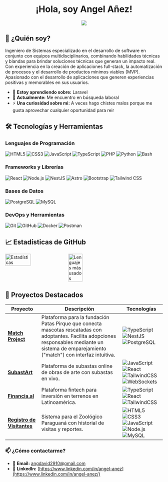 <h1 align="center">¡Hola, soy Angel Añez!</h1>
<p align="center">
  <a href="https://github.com/DenverCoder1/readme-typing-svg"><img src="https://readme-typing-svg.herokuapp.com?font=Time+New+Roman&color=%43C8BE25&size=25&center=true&vCenter=true&width=600&height=60&lines=Ingeniero+de+Sistemas;Desarrollador+FullStack;Curioso+por+Naturaleza"></a>
</p>

## 🚀 ¿Quién soy? ##
Ingeniero de Sistemas especializado en el desarrollo de software en conjunto con equipos multidisciplinarios, combinando habilidades técnicas y blandas para brindar soluciones técnicas que generan un impacto real. Con experiencia en la creación de aplicaciones full-stack, la automatización de procesos y el desarrollo de productos mínimos viables (MVP). Apasionado con el desarrollo de aplicaciones que generen experiencias positivas y memorables en sus usuarios.

- 🌱 **Estoy aprendiendo sobre:** Laravel
- 🔭 **Actualmente:** Me encuentro en búsqueda laboral  
- ⚡ **Una curiosidad sobre mi:** A veces hago chistes malos porque me gusta aprovechar cualquier oportunidad para reir

## **🛠 Tecnologías y Herramientas**  

### **Lenguajes de Programación**  
![HTML5](https://img.shields.io/badge/HTML5-E34F26?style=for-the-badge&logo=html5&logoColor=white)
![CSS3](https://img.shields.io/badge/CSS3-1572B6?style=for-the-badge&logo=css3&logoColor=white)
![JavaScript](https://img.shields.io/badge/JavaScript-F7DF1E?style=for-the-badge&logo=javascript&logoColor=black)
![TypeScript](https://img.shields.io/badge/TypeScript-3178C6?style=for-the-badge&logo=typescript&logoColor=white)
![PHP](https://img.shields.io/badge/PHP-777BB4?style=for-the-badge&logo=php&logoColor=white)
![Python](https://img.shields.io/badge/Python-3776AB?style=for-the-badge&logo=python&logoColor=white)
![Bash](https://img.shields.io/badge/Bash-4EAA25?style=for-the-badge&logo=gnu-bash&logoColor=white)

### **Frameworks y Librerías**  
![React](https://img.shields.io/badge/React-61DAFB?style=for-the-badge&logo=react&logoColor=black)
![Node.js](https://img.shields.io/badge/Node.js-339933?style=for-the-badge&logo=node.js&logoColor=white)
![NestJS](https://img.shields.io/badge/NestJS-E0234E?style=for-the-badge&logo=nestjs&logoColor=white)
![Astro](https://img.shields.io/badge/Astro-FF5D01?style=for-the-badge&logo=astro&logoColor=white)
![Bootstrap](https://img.shields.io/badge/Bootstrap-7952B3?style=for-the-badge&logo=bootstrap&logoColor=white)
![Tailwind CSS](https://img.shields.io/badge/Tailwind_CSS-06B6D4?style=for-the-badge&logo=tailwind-css&logoColor=white)

### **Bases de Datos**  
![PostgreSQL](https://img.shields.io/badge/PostgreSQL-4169E1?style=for-the-badge&logo=postgresql&logoColor=white)
![MySQL](https://img.shields.io/badge/MySQL-4479A1?style=for-the-badge&logo=mysql&logoColor=white)

### **DevOps y Herramientas**  
![Git](https://img.shields.io/badge/Git-F05032?style=for-the-badge&logo=git&logoColor=white)
![GitHub](https://img.shields.io/badge/GitHub-181717?style=for-the-badge&logo=github&logoColor=white)
![Docker](https://img.shields.io/badge/Docker-2496ED?style=for-the-badge&logo=docker&logoColor=white)
![Postman](https://img.shields.io/badge/Postman-FF6C37?style=for-the-badge&logo=postman&logoColor=white)

## **📈 Estadísticas de GitHub** 
<div style="display: flex;">
  <img src="https://github-readme-stats.vercel.app/api?username=AngelAnez&show_icons=true&theme=radical&locale=es" alt="Estadísticas" style="width: 40%;" />
  <img src="https://github-readme-stats.vercel.app/api/top-langs/?username=AngelAnez&layout=compact&theme=dark" alt="Lenguajes más usados" style="width: 30%;" />
</div>

## **📂 Proyectos Destacados**

| Proyecto | Descripción | Tecnologías |
|----------|-------------|-------------|
| **[Match Project](https://github.com/AngelAnez/match_project)** | Plataforma para la fundación Patas Pirque que conecta mascotas rescatadas con adoptantes. Facilita adopciones responsables mediante un sistema de emparejamiento ("match") con interfaz intuitiva. | ![TypeScript](https://img.shields.io/badge/TypeScript-3178C6?style=flat-square&logo=typescript&logoColor=white) ![NestJS](https://img.shields.io/badge/NestJS-E0234E?style=flat-square&logo=nestjs&logoColor=white) ![PostgreSQL](https://img.shields.io/badge/PostgreSQL-4169E1?style=flat-square&logo=postgresql&logoColor=white) |
| **[SubastArt](https://github.com/AngelAnez/SubastArt)** | Plataforma de subastas online de obras de arte con subastas en vivo. | ![JavaScript](https://img.shields.io/badge/JavaScript-F7DF1E?style=flat-square&logo=javascript&logoColor=black) ![React](https://img.shields.io/badge/React-61DAFB?style=flat-square&logo=react&logoColor=black) ![TailwindCSS](https://img.shields.io/badge/Tailwind_CSS-06B6D4?style=flat-square&logo=tailwind-css&logoColor=white) ![WebSockets](https://img.shields.io/badge/WebSockets-010101?style=flat-square&logo=websocket&logoColor=white) |
| **[Financia.al](https://github.com/AngelAnez/Financia.al)** | Plataforma fintech para inversión en terrenos en Latinoamérica. | ![TypeScript](https://img.shields.io/badge/TypeScript-3178C6?style=flat-square&logo=typescript&logoColor=white) ![React](https://img.shields.io/badge/React-61DAFB?style=flat-square&logo=react&logoColor=black) ![TailwindCSS](https://img.shields.io/badge/Tailwind_CSS-06B6D4?style=flat-square&logo=tailwind-css&logoColor=white) |
| **[Registro de Visitantes](https://github.com/AngelAnez/registro-zoo-paraguana)** | Sistema para el Zoológico Paraguaná con historial de visitas y reportes. | ![HTML5](https://img.shields.io/badge/HTML5-E34F26?style=flat-square&logo=html5&logoColor=white) ![CSS3](https://img.shields.io/badge/CSS3-1572B6?style=flat-square&logo=css3&logoColor=white) ![JavaScript](https://img.shields.io/badge/JavaScript-F7DF1E?style=flat-square&logo=javascript&logoColor=black) ![Node.js](https://img.shields.io/badge/Node.js-339933?style=flat-square&logo=node.js&logoColor=white) ![MySQL](https://img.shields.io/badge/MySQL-4479A1?style=flat-square&logo=mysql&logoColor=white) |


### **📫 ¿Cómo contactarme?**  
- 📧 **Email:** angdavid2910@gmail.com  
- 🔗 **LinkedIn:** [https://www.linkedin.com/in/angel-anez](https://www.linkedin.com/in/angel-anez/)

